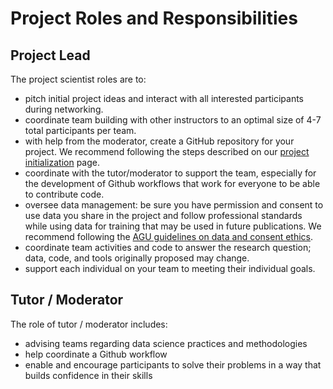 # Project Roles and Responsibilities

## Project Lead

The project scientist roles are to:

* pitch initial project ideas and interact with all interested participants during networking.
* coordinate team building with other instructors to an optimal size of 4-7 total participants per team.  
* with help from the moderator, create a GitHub repository for your project. We recommend following the steps described on our [project initialization](project_initialization) page. 
* coordinate with the tutor/moderator to support the team, especially for the development of Github workflows that work for everyone to be able to contribute code. 
* oversee data management: be sure you have permission and consent to use data you share in the project and follow professional standards while using data for training that may be used in future publications. We recommend following the [AGU guidelines on data and consent ethics](https://ethics.agu.org/). 
* coordinate team activities and code to answer the research question; data, code, and tools originally proposed may change.    
* support each individual on your team to meeting their individual goals.

## Tutor / Moderator

The role of tutor / moderator includes:

* advising teams regarding data science practices and methodologies
* help coordinate a Github workflow
* enable and encourage participants to solve their problems in a way that builds confidence in their skills 
